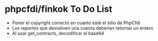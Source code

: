 # phpcfdi/finkok To Do List

- Poner el copyright correcto en cuanto esté el sitio de PhpCfdi
- Los reportes que devuelven una cuenta deberían retornar un entero
- Al usar get_contracts, decodificar el base64
